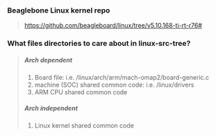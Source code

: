 ### Beaglebone Linux kernel repo
> https://github.com/beagleboard/linux/tree/v5.10.168-ti-rt-r76#

### What files directories to care about in linux-src-tree?
> ##### Arch dependent
> 1. Board file: i.e.  /linux/arch/arm/mach-omap2/board-generic.c  
> 2. machine (SOC) shared common code: i.e. /linux/drivers
> 3. ARM CPU shared common code
> ##### Arch independent
> 1. Linux kernel shared common code
